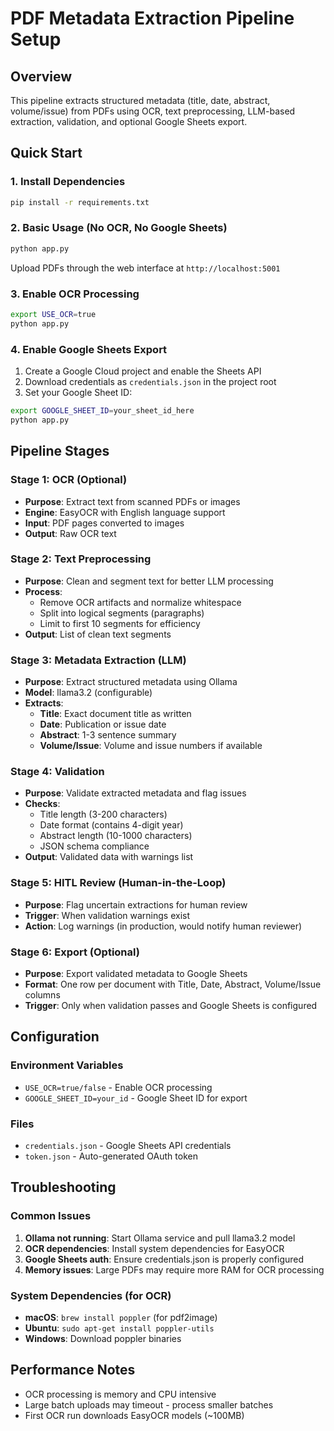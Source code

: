 # PDF Metadata Extraction Pipeline Setup

## Overview
This pipeline extracts structured metadata (title, date, abstract, volume/issue) from PDFs using OCR, text preprocessing, LLM-based extraction, validation, and optional Google Sheets export.

## Quick Start

### 1. Install Dependencies
```bash
pip install -r requirements.txt
```

### 2. Basic Usage (No OCR, No Google Sheets)
```bash
python app.py
```
Upload PDFs through the web interface at `http://localhost:5001`

### 3. Enable OCR Processing
```bash
export USE_OCR=true
python app.py
```

### 4. Enable Google Sheets Export
1. Create a Google Cloud project and enable the Sheets API
2. Download credentials as `credentials.json` in the project root
3. Set your Google Sheet ID:
```bash
export GOOGLE_SHEET_ID=your_sheet_id_here
python app.py
```

## Pipeline Stages

### Stage 1: OCR (Optional)
- **Purpose**: Extract text from scanned PDFs or images
- **Engine**: EasyOCR with English language support
- **Input**: PDF pages converted to images
- **Output**: Raw OCR text

### Stage 2: Text Preprocessing
- **Purpose**: Clean and segment text for better LLM processing
- **Process**: 
  - Remove OCR artifacts and normalize whitespace
  - Split into logical segments (paragraphs)
  - Limit to first 10 segments for efficiency
- **Output**: List of clean text segments

### Stage 3: Metadata Extraction (LLM)
- **Purpose**: Extract structured metadata using Ollama
- **Model**: llama3.2 (configurable)
- **Extracts**:
  - **Title**: Exact document title as written
  - **Date**: Publication or issue date
  - **Abstract**: 1-3 sentence summary
  - **Volume/Issue**: Volume and issue numbers if available

### Stage 4: Validation
- **Purpose**: Validate extracted metadata and flag issues
- **Checks**:
  - Title length (3-200 characters)
  - Date format (contains 4-digit year)
  - Abstract length (10-1000 characters)
  - JSON schema compliance
- **Output**: Validated data with warnings list

### Stage 5: HITL Review (Human-in-the-Loop)
- **Purpose**: Flag uncertain extractions for human review
- **Trigger**: When validation warnings exist
- **Action**: Log warnings (in production, would notify human reviewer)

### Stage 6: Export (Optional)
- **Purpose**: Export validated metadata to Google Sheets
- **Format**: One row per document with Title, Date, Abstract, Volume/Issue columns
- **Trigger**: Only when validation passes and Google Sheets is configured

## Configuration

### Environment Variables
- `USE_OCR=true/false` - Enable OCR processing
- `GOOGLE_SHEET_ID=your_id` - Google Sheet ID for export

### Files
- `credentials.json` - Google Sheets API credentials
- `token.json` - Auto-generated OAuth token

## Troubleshooting

### Common Issues
1. **Ollama not running**: Start Ollama service and pull llama3.2 model
2. **OCR dependencies**: Install system dependencies for EasyOCR
3. **Google Sheets auth**: Ensure credentials.json is properly configured
4. **Memory issues**: Large PDFs may require more RAM for OCR processing

### System Dependencies (for OCR)
- **macOS**: `brew install poppler` (for pdf2image)
- **Ubuntu**: `sudo apt-get install poppler-utils` 
- **Windows**: Download poppler binaries

## Performance Notes
- OCR processing is memory and CPU intensive
- Large batch uploads may timeout - process smaller batches
- First OCR run downloads EasyOCR models (~100MB)
